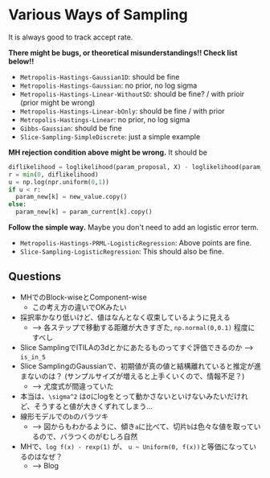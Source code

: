 # Various Ways of Sampling
It is always good to track accept rate.

**There might be bugs, or theoretical misunderstandings!! Check list below!!**
* `Metropolis-Hastings-Gaussian1D`: should be fine
* `Metropolis-Hastings-Gaussian`: no prior, no log sigma
* `Metropolis-Hastings-Linear-WithoutSD`: should be fine? / with prioir (prior might be wrong)
* `Metropolis-Hastings-Linear-bOnly`: should be fine / with prior
* `Metropolis-Hastings-Linear`: no prior, no log sigma
* `Gibbs-Gaussian`: should be fine
* `Slice-Sampling-SimpleDiscrete`: just a simple example

**MH rejection condition above might be wrong.** It should be
```python
diflikelihood = loglikelihood(param_proposal, X) - loglikelihood(param_current, X)
r = min(0, diflikelihood)
u = np.log(npr.uniform(0,1))
if u < r:
  param_new[k] = new_value.copy()
else:
  param_new[k] = param_current[k].copy()
```
**Follow the simple way.**
Maybe you don't need to add an logistic error term.
* `Metropolis-Hastings-PRML-LogisticRegression`: Above points are fine.
* `Slice-Sampling-LogisticRegression`: This should also be fine.

## Questions
* MHでのBlock-wiseとComponent-wise
	* この考え方の違いでOKみたい
* 採択率かなり低いけど、値はなんとなく収束しているように見える
	* --> 各ステップで移動する距離が大きすぎた, `np.normal(0,0.1)` 程度にすべし
* Slice SamplingでITILAの3dとかにあたるものってすぐ評価できるのか --> `is_in_S`
* Slice SamplingのGaussianで、初期値が真の値と結構離れていると推定が進まないのは？ (サンプルサイズが増えると上手くいくので、情報不足？) 
	* --> 尤度式が間違っていた
* 本当は、`\sigma^2` はσにlogをとって動かさないといけないみたいだけれど、そうすると値が大きくずれてしまう...
* 線形モデルでの`b`のバラツキ
	* --> 図からもわかるように、傾き`a`に比べて、切片`b`は色々な値を取っているので、バラつくのがむしろ自然
* MHで、`log f(x) - rexp(1)` が、 `u ~ Uniform(0, f(x))`と等価になっているのはなぜ？
	* --> Blog
